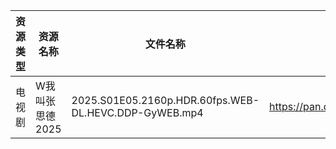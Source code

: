 | 资源类型 | 资源名称       | 文件名称                                                  | 分享链接                                | 更新时间                |
| ---- | ---------- | ----------------------------------------------------- | ----------------------------------- | ------------------- |
| 电视剧  | W我叫张思德2025 | 2025.S01E05.2160p.HDR.60fps.WEB-DL.HEVC.DDP-GyWEB.mp4 | https://pan.quark.cn/s/7094d1f0b265 | 2025-06-03 01:26:03 |
